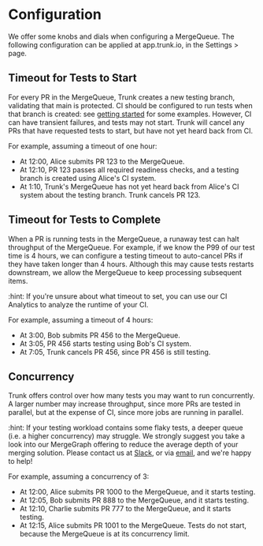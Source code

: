 # Configuration

We offer some knobs and dials when configuring a MergeQueue. The following
configuration can be applied at app.trunk.io, in the Settings > <repoName> page.

## Timeout for Tests to Start

For every PR in the MergeQueue, Trunk creates a new testing branch, validating that main is protected. CI should be configured to run tests when that branch is created: see [getting started](getting-started.md) for some examples. However, CI can have transient failures, and tests may not start. Trunk will cancel any PRs that have requested tests to start, but have not yet heard back from CI.

For example, assuming a timeout of one hour:
- At 12:00, Alice submits PR 123 to the MergeQueue.
- At 12:10, PR 123 passes all required readiness checks, and a testing branch is created using Alice's CI system.
- At 1:10, Trunk's MergeQueue has not yet heard back from Alice's CI system about the testing branch. Trunk cancels PR 123.

## Timeout for Tests to Complete

When a PR is running tests in the MergeQueue, a runaway test can halt throughput of the MergeQueue. For example, if we know the P99 of our test time is 4 hours, we can configure a testing timeout to auto-cancel PRs if they have taken longer than 4 hours. Although this may cause tests restarts downstream, we allow the MergeQueue to keep processing subsequent items. 

:hint: If you're unsure about what timeout to set, you can use our CI Analytics to analyze the runtime of your CI. 

For example, assuming a timeout of 4 hours:
- At 3:00, Bob submits PR 456 to the MergeQueue.
- At 3:05, PR 456 starts testing using Bob's CI system.
- At 7:05, Trunk cancels PR 456, since PR 456 is still testing.

## Concurrency

Trunk offers control over how many tests you may want to run concurrently. A larger number may increase throughput, since more PRs are tested in parallel, but at the expense of CI, since more jobs are running in parallel. 

:hint: If your testing workload contains some flaky tests, a deeper queue (i.e. a higher concurrency) may struggle. We strongly suggest you take a look into our MergeGraph offering to reduce the average depth of your merging solution. Please contact us at [Slack](slack.trunk.io), or via [email](support@trunk.io), and we're happy to help!

For example, assuming a concurrency of 3:
- At 12:00, Alice submits PR 1000 to the MergeQueue, and it starts testing.
- At 12:05, Bob submits PR 888 to the MergeQueue, and it starts testing.
- At 12:10, Charlie submits PR 777 to the MergeQueue, and it starts testing.
- At 12:15, Alice submits PR 1001 to the MergeQueue. Tests do not start, because the MergeQueue is at its concurrency limit.